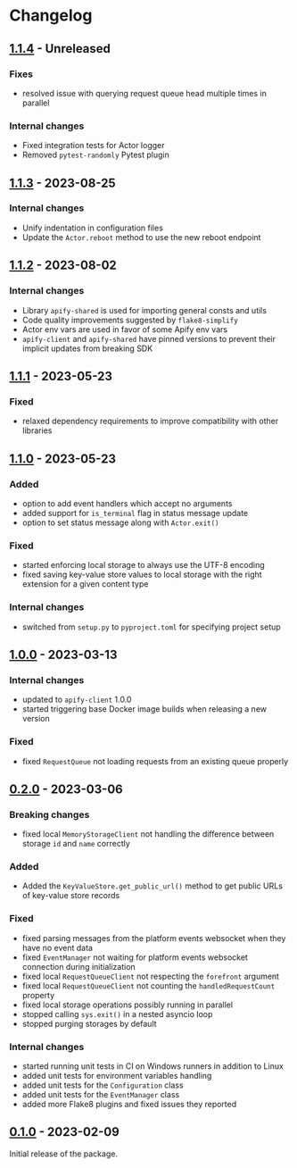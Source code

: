 Changelog
=========

[1.1.4](../../releases/tag/v1.1.4) - Unreleased
-----------------------------------------------

### Fixes

- resolved issue with querying request queue head multiple times in parallel

### Internal changes

- Fixed integration tests for Actor logger
- Removed `pytest-randomly` Pytest plugin


[1.1.3](../../releases/tag/v1.1.3) - 2023-08-25
-----------------------------------------------

### Internal changes

- Unify indentation in configuration files
- Update the `Actor.reboot` method to use the new reboot endpoint

[1.1.2](../../releases/tag/v1.1.2) - 2023-08-02
-----------------------------------------------

### Internal changes

- Library `apify-shared` is used for importing general consts and utils
- Code quality improvements suggested by `flake8-simplify`
- Actor env vars are used in favor of some Apify env vars
- `apify-client` and `apify-shared` have pinned versions to prevent their implicit updates from breaking SDK

[1.1.1](../../releases/tag/v1.1.1) - 2023-05-23
-----------------------------------------------

### Fixed

- relaxed dependency requirements to improve compatibility with other libraries

[1.1.0](../../releases/tag/v1.1.0) - 2023-05-23
-----------------------------------------------

### Added

- option to add event handlers which accept no arguments
- added support for `is_terminal` flag in status message update
- option to set status message along with `Actor.exit()`

### Fixed

- started enforcing local storage to always use the UTF-8 encoding
- fixed saving key-value store values to local storage with the right extension for a given content type

### Internal changes

- switched from `setup.py` to `pyproject.toml` for specifying project setup

[1.0.0](../../releases/tag/v1.0.0) - 2023-03-13
-----------------------------------------------

### Internal changes

- updated to `apify-client` 1.0.0
- started triggering base Docker image builds when releasing a new version

### Fixed

- fixed `RequestQueue` not loading requests from an existing queue properly

[0.2.0](../../releases/tag/v0.2.0) - 2023-03-06
-----------------------------------------------

### Breaking changes

- fixed local `MemoryStorageClient` not handling the difference between storage `id` and `name` correctly

### Added

- Added the `KeyValueStore.get_public_url()` method to get public URLs of key-value store records

### Fixed

- fixed parsing messages from the platform events websocket when they have no event data
- fixed `EventManager` not waiting for platform events websocket connection during initialization
- fixed local `RequestQueueClient` not respecting the `forefront` argument
- fixed local `RequestQueueClient` not counting the `handledRequestCount` property
- fixed local storage operations possibly running in parallel
- stopped calling `sys.exit()` in a nested asyncio loop
- stopped purging storages by default

### Internal changes

- started running unit tests in CI on Windows runners in addition to Linux
- added unit tests for environment variables handling
- added unit tests for the `Configuration` class
- added unit tests for the `EventManager` class
- added more Flake8 plugins and fixed issues they reported

[0.1.0](../../releases/tag/v0.1.0) - 2023-02-09
-----------------------------------------------

Initial release of the package.
